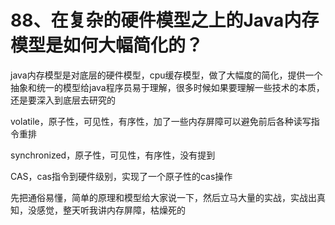 # 88、在复杂的硬件模型之上的Java内存模型是如何大幅简化的？
java内存模型是对底层的硬件模型，cpu缓存模型，做了大幅度的简化，提供一个抽象和统一的模型给java程序员易于理解，很多时候如果要理解一些技术的本质，还是要深入到底层去研究的

 

volatile，原子性，可见性，有序性，加了一些内存屏障可以避免前后各种读写指令重排

synchronized，原子性，可见性，有序性，没有提到

CAS，cas指令到硬件级别，实现了一个原子性的cas操作

 

先把通俗易懂，简单的原理和模型给大家说一下，然后立马大量的实战，实战出真知，没感觉，整天听我讲内存屏障，枯燥死的
